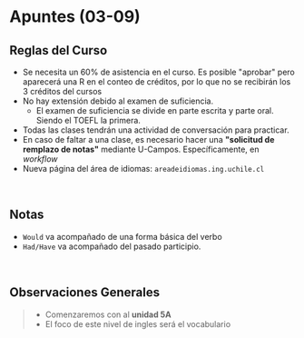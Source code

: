 # Apuntes (03-09)

## Reglas del Curso
- Se necesita un 60% de asistencia en el curso. Es posible "aprobar" pero aparecerá una R en el conteo de créditos, por lo que no se recibirán los 3 créditos del cursos
- No hay extensión debido al examen de suficiencia.
  - El examen de suficiencia se divide en parte escrita y parte oral. Siendo el TOEFL la primera.
- Todas las clases tendrán una actividad de conversación para practicar.
- En caso de faltar a una clase, es necesario hacer una **"solicitud de remplazo de notas"** mediante U-Campos. Específicamente, en *workflow*
- Nueva página del área de idiomas: `areadeidiomas.ing.uchile.cl`

<br>

## Notas

- ``Would`` va acompañado de una forma básica del verbo
- ``Had/Have`` va acompañado del pasado participio.



<br>

## Observaciones Generales 

> - Comenzaremos con al **unidad 5A**
> - El foco de este nivel de ingles será el vocabulario